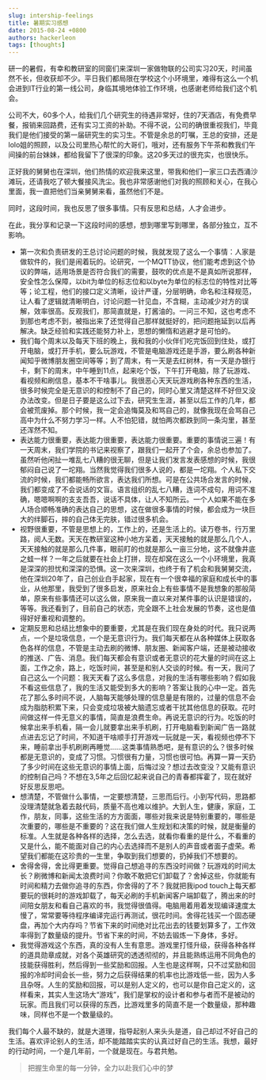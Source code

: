 ```yaml
---
slug: intership-feelings
title: 暑期实习感想
date: 2015-08-24 +0800
authors: hackerleon
tags: [thoughts]
---
```


研一的暑假，有幸和教研室的同窗们来深圳一家做物联的公司实习20天，时间虽然不长，但收获却不少。平日我们都局限在学校这个小环境里，难得有这么一个机会进到IT行业的第一线公司，身临其境地体验工作环境，也感谢老师给我们这个机会。

<!--truncate-->

公司不大，60多个人，给我们几个研究生的待遇非常好，住的7天酒店，有免费早餐，报销来回路费，还有实习工资的补助。不得不说，公司的确很重视我们，毕竟我们是他们接受的第一届研究生的实习生。不管是余总的叮嘱，王总的安排，还是lolo姐的照顾，以及公司里热心帮忙的大哥们，哦对，还有服务下午茶和教我们午间操的前台妹妹，都给我留下了很深的印象。这20多天过的很充实，也很快乐。

正好我的舅舅也在深圳，他们热情的欢迎我来这里，带我和他们一家三口去西涌沙滩玩，还请我吃了顿大餐接风洗尘。我也非常感谢他们对我的照顾和关心，在我心里面，我一直把他们当亲舅舅来看，虽然他们不是。

同时，这段时间，我也反思了很多事情。只有反思和总结，人才会进步。

在此，我分享和记录一下这段时间的感想，想到哪里写到哪里，各部分独立，互不影响。

- 第一次和负责研发的王总讨论问题的时候，我就发现了这么一个事情：人家是做软件的，我们是闹着玩的。论研究，一个MQTT协议，他们能考虑到这个协议的弊端，适用场景是否符合我们的需要，鼓吹的优点是不是真如所说那样，安全性怎么保障，以bit为单位的标志位和以byte为单位的标志位的特性对比等等；论工程，他们的接口定义清晰，设计严谨，分层明确，命名和注释规范，让人看了逻辑就清晰明白，讨论问题一针见血，不含糊，主动减少对方的误解，效率很高。反观我们，那简直就是，打酱油的。一问三不知，这也考虑不到那也考虑不到，被指出来了还觉得自己那样就挺好的，把问题拖延到以后再解决。缺乏经验和实践还能努力补上，思想的懒惰和逃避才是可怕的。
- 我们每个周末以及每天下班的晚上，我和我的小伙伴们吃完饭回到住处，或打开电脑，或打开手机，要么玩游戏，不管是电脑游戏还是手游，要么刷各种新闻知乎微博朋友圈空间等等；到了周末，有一天是去红树林，有一天是办银行卡，剩下的周末，中午睡到11点，起来吃个饭，下午打开电脑，除了玩游戏、看视频和刷信息，基本不干啥事儿。我很恶心天天玩游戏刷各种东西的生活，很多时候完全是无意识的和控制不了自己的，同时心里又清楚这样不好但又没办法改变。但是日子要是这么过下去，研究生生涯，甚至以后工作的几年，都会被荒废掉。那个时候，我一定会追悔莫及和骂自己的，就像我现在会骂自己高中为什么不努力学习一样。人不怕犯错，就怕两次都跌到同一条沟里，甚至还浑然不知。
- 表达能力很重要，表达能力很重要，表达能力很重要。重要的事情说三遍！有一天周末，我们学院的书记来视察了，跟我们一起开了个会，余总也参加了。虽然听他闲扯一堆乱七八糟的很无聊，但是让我们发言发表感想的时候，我很郁闷自己说了一坨翔。当然我觉得我们很多人说的，都是一坨翔。个人私下交流的时候，我们都能畅所欲言，表达我们所想。可是在公共场合发言的时候，我们都变成了不会说话的文盲。语言组织的乱七八糟，连词不成句，用词不准确，嗯嗯啊啊的支支吾吾，说话不具体，让人不知所云。一个人如果不能在多人场合顺畅准确的表达自己的思想，这在做很多事情的时候，都会成为一块巨大的绊脚石，摔的自己体无完肤，错过很多机会。
- 视野很重要，不管是思想上的，工作上的，还是生活上的。读万卷书，行万里路，阅人无数。天天在教研室这种小地方呆着，天天接触的就是那么几个人，天天接触的就是那么几件事，眼前盯的也就是那么一亩三分地，这不就像井底之蛙一样？一年之后就要在社会上打拼，现在却窝在这么一个小环境里，我真是深深的担忧和深深的恐惧。这一次来深圳，也终于有了机会和我舅舅交流，他在深圳20年了，自己创业白手起家，现在有一个很幸福的家庭和成长中的事业，从他那里，我受到了很多启发，原来社会上有些事情不是我想象的那般简单，原来有些事情还可以这么做，原来我一直以来对某件事的认识是错误的，等等。我还看到了，目前自己的状态，完全跟不上社会发展的节奏，这也是值得好好重视和调整的。
- 定期反思和总结比想象中的要重要，尤其是在我们现在身处的时代。我只说两点，一个是垃圾信息，一个是无意识行为。我们每天都在从各种媒体上获取各色各样的信息，不管是主动去刷的微博、朋友圈、新闻客户端，还是被动接收的推送、广告、消息。我们每天都会有意识或者无意识的花大量的时间在这上面，工作之余，路上，吃饭时间，甚至是和别人交谈的时候。有一天，我问了自己这么一个问题：我天天看了这么多信息，对我的生活有哪些影响？假如我不看这些信息了，我的生活又能受到多大的影响？答案让我的心中一定。首先花了那么多时间不说，人脑每天能够处理的信息量是有限的，过量的信息不会成为脂肪积累下来，只会变成垃圾被大脑遗忘或者干扰其他信息的获取。花时间做这样一件无意义的事情，简直是浪费生命。再说无意识的行为。吃饭的时候拿出来手机看，隔一会儿就要拿出来手机刷，打开电脑看到新闻广告一路就点进去忘记了时间，不知道干啥顺手打开游戏一玩就是一天，看视频也停不下来，睡前拿出手机刷刷再睡觉……这类事情熟悉吧，是有意识的么？很多时候都是无意识的，变成了习惯。习惯很有力量，习惯也很可怕。再算一算一天扔了多少时间在这些无意识的事情上面，后悔过没？想过去改变没？又能有意识的控制自己吗？不想在3,5年之后回忆起来说自己的青春都挥霍了，现在就好好反思反思吧。
- 想清楚，不管做什么事情，一定要想清楚，三思而后行。小到写代码，思路都没理清楚就急着去敲代码，质量不高也难以维护。大到人生，健康，家庭，工作，朋友，同事，这些生活的方方面面，哪些对我来说是特别重要的，哪些是次重要的，哪些是不重要的？这在我们做人生规划和决策的时候，就是衡量的标准。人生就是各种各样的选择，怎么去选，就看你看重的是什么，不看重的又是什么，能不能面对自己的内心去选择而不是别人的声音或者面子虚荣。希望我们都能在这珍贵的一生里，争取到我们想要的，扔掉我们不想要的。
- 舍得舍得，舍比得更重要。觉得自己想追寻的东西没时间做？玩游戏的时间太长？刷微博和新闻太浪费时间？你敢不敢把它们卸载了？舍掉这些，你就能有时间和精力去做你追寻的东西，你舍得的了不？我就把我ipod touch上每天都要玩的很耗时的游戏卸载了，每天必刷的手机新闻客户端卸载了，腾出来的时间陪女朋友和看自己喜欢的书，我觉得很值得。电脑用着用着发现编译速度太慢了，常常要等待程序编译完运行再测试，很花时间。舍得花钱买一个固态硬盘，再加个大内存吗？节省下来的时间绝对比花出去的钱要划算多了，工作效率得到了数量级的提升。节省下来的时间，不妨去锻炼一下身体，多好。
- 我觉得游戏这个东西，真的没有人生有意思。游戏里打怪升级，获得各种各样的道具勋章成就，对各个英雄研究的透透彻彻的，并且能熟练运用不同角色的技能获得胜利，然后得到一些奖励和回报。人生也是这样啊，只不过奖励和回报的冷却时间会长一些，努力之后获得结果的机率也比游戏低一些，因为人多且杂呀。人生的奖励和回报，可以是别人定义的，也可以是你自己定义的，这样看来，其实人生这场大“游戏”，我们是掌权的设计者和参与者而不是被动的玩家。而且我们可以获得的东西，比游戏里多的简直不是一个数量级，那种趣味，同样也不是一个数量级的。

我们每个人最不缺的，就是大道理，指导起别人来头头是道，自己却过不好自己的生活。喜欢评论别人的生活，却不能踏踏实实的认真过好自己的生活。我想，最好的行动时间，一个是几年前，一个就是现在。与君共勉。

> 把握生命里的每一分钟，全力以赴我们心中的梦

